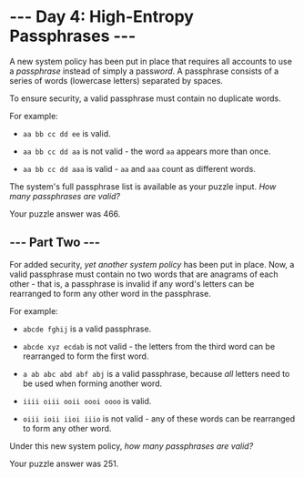 # --- Day 4: High-Entropy Passphrases ---

A new system policy has been put in place that requires all accounts to use a *passphrase* instead of simply a pass*word*. A passphrase consists of a series of words (lowercase letters) separated by spaces.

To ensure security, a valid passphrase must contain no duplicate words.

For example:


 - `aa bb cc dd ee` is valid.

 - `aa bb cc dd aa` is not valid - the word `aa` appears more than once.

 - `aa bb cc dd aaa` is valid - `aa` and `aaa` count as different words.


The system's full passphrase list is available as your puzzle input. *How many passphrases are valid?*


Your puzzle answer was 466.

## --- Part Two ---

For added security, *yet another system policy* has been put in place.  Now, a valid passphrase must contain no two words that are anagrams of each other - that is, a passphrase is invalid if any word's letters can be rearranged to form any other word in the passphrase.

For example:


 - `abcde fghij` is a valid passphrase.

 - `abcde xyz ecdab` is not valid - the letters from the third word can be rearranged to form the first word.

 - `a ab abc abd abf abj` is a valid passphrase, because *all* letters need to be used when forming another word.

 - `iiii oiii ooii oooi oooo` is valid.

 - `oiii ioii iioi iiio` is not valid - any of these words can be rearranged to form any other word.


Under this new system policy, *how many passphrases are valid?*


Your puzzle answer was 251.
